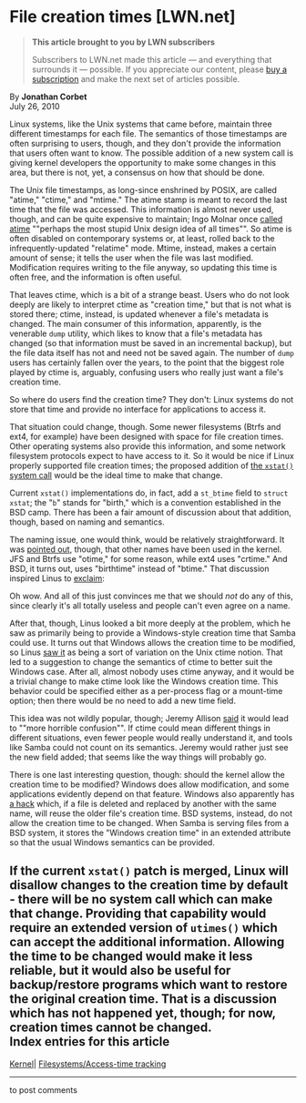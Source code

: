 # File creation times [LWN.net]

> **This article brought to you by LWN subscribers**
> 
> Subscribers to LWN.net made this article — and everything that surrounds it — possible. If you appreciate our content, please [buy a subscription](/Promo/nst-nag3/subscribe) and make the next set of articles possible. 

By **Jonathan Corbet**  
July 26, 2010 

Linux systems, like the Unix systems that came before, maintain three different timestamps for each file. The semantics of those timestamps are often surprising to users, though, and they don't provide the information that users often want to know. The possible addition of a new system call is giving kernel developers the opportunity to make some changes in this area, but there is not, yet, a consensus on how that should be done. 

The Unix file timestamps, as long-since enshrined by POSIX, are called "atime," "ctime," and "mtime." The atime stamp is meant to record the last time that the file was accessed. This information is almost never used, though, and can be quite expensive to maintain; Ingo Molnar once [called atime](http://lwn.net/Articles/244830/) ""perhaps the most stupid Unix design idea of all times"". So atime is often disabled on contemporary systems or, at least, rolled back to the infrequently-updated "relatime" mode. Mtime, instead, makes a certain amount of sense; it tells the user when the file was last modified. Modification requires writing to the file anyway, so updating this time is often free, and the information is often useful. 

That leaves ctime, which is a bit of a strange beast. Users who do not look deeply are likely to interpret ctime as "creation time," but that is not what is stored there; ctime, instead, is updated whenever a file's metadata is changed. The main consumer of this information, apparently, is the venerable `dump` utility, which likes to know that a file's metadata has changed (so that information must be saved in an incremental backup), but the file data itself has not and need not be saved again. The number of `dump` users has certainly fallen over the years, to the point that the biggest role played by ctime is, arguably, confusing users who really just want a file's creation time. 

So where do users find the creation time? They don't: Linux systems do not store that time and provide no interface for applications to access it. 

That situation could change, though. Some newer filesystems (Btrfs and ext4, for example) have been designed with space for file creation times. Other operating systems also provide this information, and some network filesystem protocols expect to have access to it. So it would be nice if Linux properly supported file creation times; the proposed addition of [the `xstat()` system call](http://lwn.net/Articles/394298/) would be the ideal time to make that change. 

Current `xstat()` implementations do, in fact, add a `st_btime` field to `struct xstat`; the "`b`" stands for "birth," which is a convention established in the BSD camp. There has been a fair amount of discussion about that addition, though, based on naming and semantics. 

The naming issue, one would think, would be relatively straightforward. It was [pointed out](/Articles/397444/), though, that other names have been used in the kernel. JFS and Btrfs use "otime," for some reason, while ext4 uses "crtime." And BSD, it turns out, uses "birthtime" instead of "btime." That discussion inspired Linus to [exclaim](/Articles/397445/): 

Oh wow. And all of this just convinces me that we should _not_ do any of this, since clearly it's all totally useless and people can't even agree on a name. 

After that, though, Linus looked a bit more deeply at the problem, which he saw as primarily being to provide a Windows-style creation time that Samba could use. It turns out that Windows allows the creation time to be modified, so Linus [saw it](/Articles/397446/) as being a sort of variation on the Unix ctime notion. That led to a suggestion to change the semantics of ctime to better suit the Windows case. After all, almost nobody uses ctime anyway, and it would be a trivial change to make ctime look like the Windows creation time. This behavior could be specified either as a per-process flag or a mount-time option; then there would be no need to add a new time field. 

This idea was not wildly popular, though; Jeremy Allison [said](/Articles/397448/) it would lead to ""more horrible confusion"". If ctime could mean different things in different situations, even fewer people would really understand it, and tools like Samba could not count on its semantics. Jeremy would rather just see the new field added; that seems like the way things will probably go. 

There is one last interesting question, though: should the kernel allow the creation time to be modified? Windows does allow modification, and some applications evidently depend on that feature. Windows also apparently has [a hack](/Articles/397449/) which, if a file is deleted and replaced by another with the same name, will reuse the older file's creation time. BSD systems, instead, do not allow the creation time to be changed. When Samba is serving files from a BSD system, it stores the "Windows creation time" in an extended attribute so that the usual Windows semantics can be provided. 

If the current `xstat()` patch is merged, Linux will disallow changes to the creation time by default - there will be no system call which can make that change. Providing that capability would require an extended version of `utimes()` which can accept the additional information. Allowing the time to be changed would make it less reliable, but it would also be useful for backup/restore programs which want to restore the original creation time. That is a discussion which has not happened yet, though; for now, creation times cannot be changed.  
Index entries for this article  
---  
[Kernel](/Kernel/Index)| [Filesystems/Access-time tracking](/Kernel/Index#Filesystems-Access-time_tracking)  
  


* * *

to post comments 
